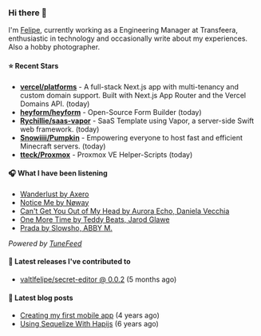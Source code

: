 ### Hi there 👋

I'm [Felipe](https://felipevm.com), currently working as a Engineering Manager at Transfeera, enthusiastic in technology and occasionally write about my experiences. Also a hobby photographer.

#### ⭐ Recent Stars
- **[vercel/platforms](https://github.com/vercel/platforms)** - A full-stack Next.js app with multi-tenancy and custom domain support. Built with Next.js App Router and the Vercel Domains API. (today)
- **[heyform/heyform](https://github.com/heyform/heyform)** - Open-Source Form Builder (today)
- **[Rychillie/saas-vapor](https://github.com/Rychillie/saas-vapor)** - SaaS Template using Vapor, a server-side Swift web framework. (today)
- **[Snowiiii/Pumpkin](https://github.com/Snowiiii/Pumpkin)** - Empowering everyone to host fast and efficient Minecraft servers. (today)
- **[tteck/Proxmox](https://github.com/tteck/Proxmox)** - Proxmox VE Helper-Scripts (today)

#### 🎧 What I have been listening
- [Wanderlust by Axero](https://open.spotify.com/track/6kW19F2JTgR9OlPW2XfBPe)
- [Notice Me by Nøway](https://open.spotify.com/track/4vILGWYZureU0XZ5POx9Wy)
- [Can&#39;t Get You Out of My Head by Aurora Echo, Daniela Vecchia](https://open.spotify.com/track/5bBI8M52woXjca2WUWITXq)
- [One More Time by Teddy Beats, Jarod Glawe](https://open.spotify.com/track/43Yv08YRGu57ZZRdGZ3yLY)
- [Prada by Slowsho, ABBY M.](https://open.spotify.com/track/6wqtVXOVPV7G4NpVbiflYh)

_Powered by [TuneFeed](https://tunefeed.app?ref=valtlfelipe-gh-profile)_ 

#### 🚀 Latest releases I've contributed to


- [valtlfelipe/secret-editor @ 0.0.2](https://github.com/valtlfelipe/secret-editor/releases/tag/0.0.2) (5 months ago)

#### 📄 Latest blog posts
- [Creating my first mobile app](https://felipevm.com/posts/creating-my-first-mobile-app/) (4 years ago)
- [Using Sequelize With Hapijs](https://felipevm.com/posts/using-sequelize-with-hapijs/) (6 years ago)
